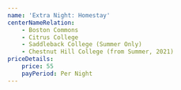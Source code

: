 ```yaml
---
name: 'Extra Night: Homestay'
centerNameRelation:
    - Boston Commons
    - Citrus College
    - Saddleback College (Summer Only)
    - Chestnut Hill College (from Summer, 2021)
priceDetails:
    price: 55
    payPeriod: Per Night
---
```

